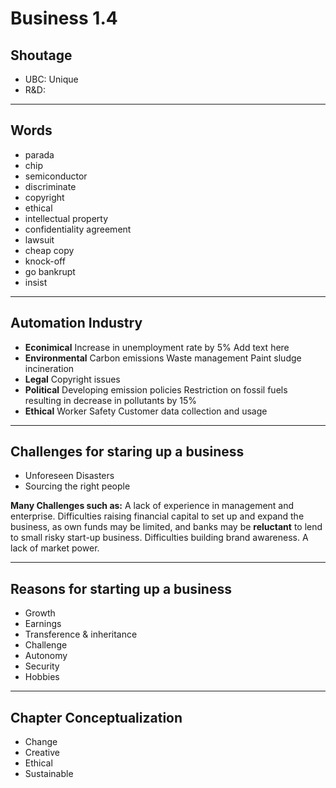 # Business 1.4
## Shoutage
+ UBC: Unique
+ R&D:
---
## Words
+ parada
+ chip
+ semiconductor
+ discriminate
+ copyright
+ ethical
+ intellectual property
+ confidentiality agreement
+ lawsuit
+ cheap copy
+ knock-off
+ go bankrupt
+ insist
---
## Automation Industry
+ **Econimical**
  Increase in unemployment rate by 5% 
  Add text here
+ **Environmental**
  Carbon emissions
  Waste management
  Paint sludge incineration
+ **Legal**
  Copyright issues 
+ **Political**
  Developing emission policies
  Restriction on fossil fuels resulting in decrease in pollutants by 15%
+ **Ethical**
  Worker Safety
  Customer data collection and usage
---
## Challenges for staring up a business
+ Unforeseen Disasters
+ Sourcing the right people

**Many Challenges such as:** A lack of experience in management and enterprise. Difficulties raising financial capital to set up and expand the business, as own funds may be limited, and banks may be **reluctant** to lend to small risky start-up business. Difficulties building brand awareness. A lack of market power.

---

## Reasons for starting up a business
+ Growth
+ Earnings
+ Transference & inheritance
+ Challenge
+ Autonomy
+ Security
+ Hobbies
---
## Chapter Conceptualization
+ Change
+ Creative
+ Ethical
+ Sustainable

